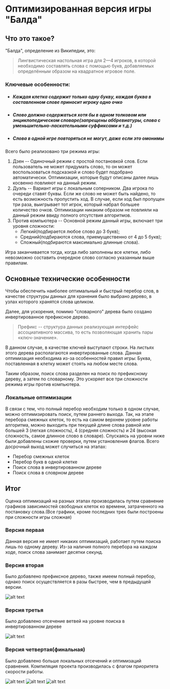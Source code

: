 # Оптимизированная версия игры "Балда"
## Что это такое?
"Балда", определение из Википедии, это: 
>Лингвистическая настольная игра для 2—4 игроков, в которой необходимо составлять слова с помощью букв, добавляемых определённым образом на квадратное игровое поле. 

### Ключевые особенности:
- ##### Каждая клетка содержит только одну букву, каждая буква в составленном слове приносит игроку одно очко
- ##### Слово должно содержаться хотя бы в одном толковом или энциклопедическом словаре(запрещены аббревиатуры, слова с  уменьшительно-ласкательными суффиксами и т.д.)
- ##### Слова в одной игре повторяться не могут, даже если это омонимы

Всего было реализовано три режима игры:
1. Дзен -- Одиночный режим с простой постановкой слов. Если пользователь не может придумать слово, то он может воспользоваться подсказкой и слово будет подобрано автоматически. Оптимизации, которые будут описаны далее лишь косвенно повлияют на данный режим.
2. Дуэль -- Вариант игры с локальным соперником. Два игрока по очереди ставят буквы. Если же слово не может быть найдено, то есть возможность пропустить ход. В случае, если ход был пропущен три раза, выигрывает тот игрок, который набрал большее количество очков. Оптимизации никаким образом не повлияли на данный режим ввиду полного отсутствия алгоритмов.
3. Против компьютера -- Основной режим данный игры, включает три уровня сложности:
    - Легкий(подбирается любое слово до 3 букв);
    - Средний(подбираются слова, приемущественно от 4 до 5 букв);
    - Сложный(подбираются максимально длинные слова).

Игра заканчивается тогда, когда либо заполнены все клетки, либо невозможно составить очередное слово согласно указанным выше правилам.
## Основные технические особенности
Чтобы обеспечить наиболее оптимальный и быстрый перебор слов, в качестве структуры данных для хранения было выбрано дерево, в узлах которого хранятся слова целиком.

Далее, для ускорения, помимо "словарного" дерева было создано инвертированное префиксное дерево.
> Префикс -- структура данных реализующая интерфейс ассоциативного массива, то есть позволяющая хранить пары «ключ-значение».

В данном случае, в качестве ключей выступают строки. На листьях этого дерева располагаются инвертированные слова. Данная оптимизация необходима из-за особенностей правил игры: Буква, поставленная в клетку может стоять на любом месте слова.

Таким образом, поиск слова разделен на поиск по префиксному дереву, а затем по словарному. Это ускоряет все три сложности режима игры против компьютера. 
### Локальные оптимизации
В связи с тем, что полный перебор необходим только в одном случае, можно оптимизировать поиск, путем раннего выхода. Так, на этапе перебора смежных клеток, то есть на самом верхнем уровне работы алгоритма, можно выходить при текущей длине слова равной или большей 3 (легкая сложность), 4 (средняя сложность) и 24 (высокая сложность, самое длинное слово в словаре). 
Спускаясь на уровни ниже были добавлены схожие проверки, путем установления флагов.
Всего досрочный выход может случиться на этапах:
- Перебор смежных клеток
- Перебор букв в одной клетке
- Поиск слова в инвертированном дереве
- Поиск слова в словрном дереве

## Итог
Оценка оптимизаций на разных этапах производилась путем сравнение графиков зависимостей свободных клеток ко времени, затраченного на постановку слова.(Все графики, кроме последних трех были построены при сложности игры сложная)

### Версия первая
Данная версия не имеет никаких оптимизаций, работает путем поиска лишь по одному дереву. Из-за наличия полного перебора на каждом ходе, поиск слова занимает десятки секунд.
### Версия вторая
Было добавлено префиксное дерево, также имеем полный перебор, однако поиск осуществляется в разы быстрее, чем в предыдущей версии.

![alt text](https://github.com/powerfynger/balda_3_sem_orig/blob/master/images/ver_2.png)
### Версия третья
Было добавлено отсечение ветвей на уровне поиска в инвертированном дереве

![alt text](https://github.com/powerfynger/balda_3_sem_orig/blob/master/images/ver_3.png)
### Версия четвертая(финальная)
Было добавлено больше локальных отсечений и оптимизаций сравнения. Компиляция проекта производилась с флагом приоритета скорости работы.

![alt text](https://github.com/powerfynger/balda_3_sem_orig/blob/master/images/ver_4_ez.png)
![alt text](https://github.com/powerfynger/balda_3_sem_orig/blob/master/images/ver_4_medium.png)
![alt text](https://github.com/powerfynger/balda_3_sem_orig/blob/master/images/ver_4_hard.png)

